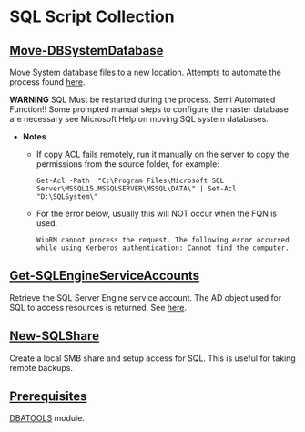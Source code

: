 # SQL Script Collection 
    
## <u>Move-DBSystemDatabase</u>

Move System database files to a new location.  Attempts to automate the process found [here](https://learn.microsoft.com/en-us/sql/relational-databases/databases/move-system-databases?view=sql-server-ver16).

**WARNING** SQL Must be restarted during the process. Semi Automated Function!! Some prompted manual steps to configure the master database are necessary see Microsoft Help on moving SQL system databases.

- **Notes**

    - If copy ACL fails remotely, run it manually on the server to copy the permissions from the source folder, for example:

        `Get-Acl -Path  "C:\Program Files\Microsoft SQL Server\MSSQL15.MSSQLSERVER\MSSQL\DATA\" | Set-Acl "D:\SQLSystem\"`

    - For the error below, usually this will NOT occur when the FQN is used.

        `WinRM cannot process the request. The following error occurred while using Kerberos authentication: Cannot find the computer. `



## <u>Get-SQLEngineServiceAccounts</u>

Retrieve the SQL Server Engine service account.  The AD object used for SQL to access resources is returned.  See [here](https://learn.microsoft.com/en-us/sql/database-engine/configure-windows/configure-windows-service-accounts-and-permissions?view=sql-server-ver16).

## <u>New-SQLShare</u>

Create a local SMB share and setup access for SQL.  This is useful for taking remote backups.  


## <u>Prerequisites</u>

[DBATOOLS](https://dbatools.io/download/) module.